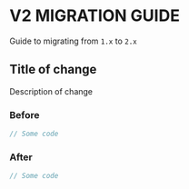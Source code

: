 # V2 MIGRATION GUIDE

Guide to migrating from `1.x` to `2.x`

## Title of change

Description of change

### Before

```swift
// Some code
```

### After

```swift
// Some code
```
